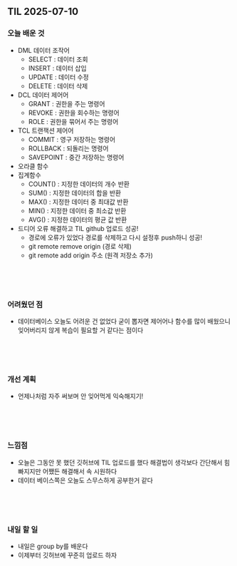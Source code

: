 ## TIL 2025-07-10

### 오늘 배운 것
- DML 데이터 조작어
  - SELECT : 데이터 조회
  - INSERT : 데이터 삽입
  - UPDATE : 데이터 수정
  - DELETE : 데이터 삭제
- DCL 데이터 제어어
  - GRANT    : 권한을 주는 명령어
  - REVOKE   : 권한을 회수하는 명령어
  - ROLE     : 권한을 묶어서 주는 명령어
- TCL 트랜잭션 제어어
  - COMMIT : 영구 저장하는 명령어
  - ROLLBACK : 되돌리는 명령어
  - SAVEPOINT : 중간 저장하는 명령어
- 오라클 함수
- 집계함수
  - COUNT() : 지정한 데이터의 개수 반환
  - SUM()   : 지정한 데이터의 합을 반환
  - MAX()   : 지정한 데이터 중 최대값 반환
  - MIN()   : 지정한 데이터 중 최소값 반환
  - AVG()   : 지정한 데이터의 평균 값 반환
- 드디어 오류 해결하고 TIL github 업로드 성공!
    - 경로에 오류가 있었다 경로를 삭제하고 다시 설정후 push하니 성공!
    - git remote remove origin (경로 삭제)
    - git remote add origin 주소 (원격 저장소 추가)
<br/>
<br/>
<br/>

### 어려웠던 점
- 데이터베이스 오늘도 어려운 건 없었다 굳이 뽑자면 제어어나 함수를 많이 배웠으니 잊어버리지 않게 복습이 필요할 거 같다는 점이다

<br/>
<br/>
<br/>

### 개선 계획
- 언제나처럼 자주 써보며 안 잊어먹게 익숙해지기!

<br/>
<br/>
<br/>

### 느낌점
- 오늘은 그동안 못 했던 깃허브에 TIL 업로드를 했다 해결법이 생각보다 간단해서 힘 빠지지만 어쨌든 해결해서 속 시원하다
- 데이터 베이스쪽은 오늘도 스무스하게 공부한거 같다

<br/>
<br/>
<br/>

### 내일 할 일
- 내일은 group by를 배운다
- 이제부터 깃허브에 꾸준히 업로드 하자